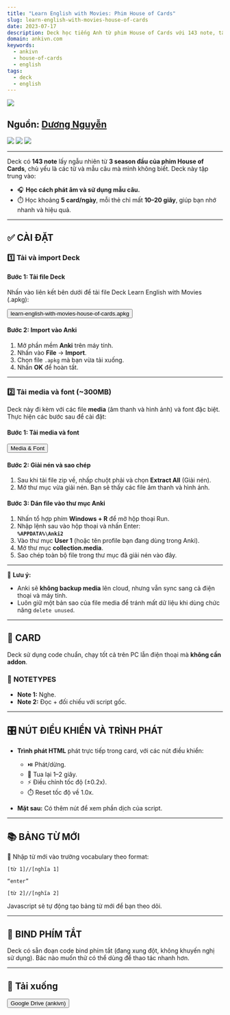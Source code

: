 ```yaml
---
title: "Learn English with Movies: Phim House of Cards"
slug: learn-english-with-movies-house-of-cards
date: 2023-07-17
description: Deck học tiếng Anh từ phim House of Cards với 143 note, tập trung vào cách phát âm và sử dụng mẫu câu.
domain: ankivn.com
keywords:
  - ankivn
  - house-of-cards
  - english
tags:
  - deck
  - english
---
```


![](../../static/images/Pasted%20image%2020250118110503.png)

<!--truncate-->

## Nguồn: [Dương Nguyễn](https://www.facebook.com/groups/ankivocabulary/posts/1440587386700914/)

![](../../static/images/Pasted%20image%2020250118110517.png)
![](../../static/images/Pasted%20image%2020250118110523.png)
![](../../static/images/Pasted%20image%2020250118110527.png)

---

Deck có **143 note** lấy ngẫu nhiên từ **3 season đầu của phim House of Cards**, chủ yếu là các từ và mẫu câu mà mình không biết. Deck này tập trung vào:

- 🎧 **Học cách phát âm và sử dụng mẫu câu.**
- ⏱️ Học khoảng **5 card/ngày**, mỗi thẻ chỉ mất **10–20 giây**, giúp bạn nhớ nhanh và hiệu quả.

---

## ✅ **CÀI ĐẶT**

### 1️⃣ Tải và import Deck

#### Bước 1: Tải file Deck

Nhấn vào liên kết bên dưới để tải file Deck Learn English with Movies (.apkg):

<div style={{display: 'flex', justifyContent: 'left', gap: '20px'}}> <a href="https://drive.google.com/file/d/10OXRH5FV6beZKY_jGlBYC9bAsiDLL5St/view?usp=drive_link"> <button class="buttonPrimary" type="button">learn-english-with-movies-house-of-cards.apkg</button> </a> </div>

#### Bước 2: Import vào Anki
1. Mở phần mềm **Anki** trên máy tính.
2. Nhấn vào **File** -> **Import**.
3. Chọn file `.apkg` mà bạn vừa tải xuống.
4. Nhấn **OK** để hoàn tất.

---

### 2️⃣ Tải media và font (~300MB)
Deck này đi kèm với các file **media** (âm thanh và hình ảnh) và font đặc biệt. Thực hiện các bước sau để cài đặt:

#### Bước 1: Tải media và font

<div style={{display: 'flex', justifyContent: 'left', gap: '20px'}}> <a href="https://drive.google.com/file/d/10Oc-xyTvg29dsx7fDeJoYfjs5zsyyVyu/view?usp=drive_link"> <button class="buttonPrimary" type="button">Media & Font</button> </a> </div>


#### Bước 2: Giải nén và sao chép

1. Sau khi tải file zip về, nhấp chuột phải và chọn **Extract All** (Giải nén).
2. Mở thư mục vừa giải nén. Bạn sẽ thấy các file âm thanh và hình ảnh.

#### Bước 3: Dán file vào thư mục Anki

1. Nhấn tổ hợp phím **Windows + R** để mở hộp thoại Run.
2. Nhập lệnh sau vào hộp thoại và nhấn Enter:  
   **`%APPDATA%\Anki2`**
3. Vào thư mục **User 1** (hoặc tên profile bạn đang dùng trong Anki).
4. Mở thư mục **collection.media**.
5. Sao chép toàn bộ file trong thư mục đã giải nén vào đây.

---

📝 **Lưu ý:**  
- Anki sẽ **không backup media** lên cloud, nhưng vẫn sync sang cả điện thoại và máy tính.  
- Luôn giữ một bản sao của file media để tránh mất dữ liệu khi dùng chức năng `delete unused`.

---

## 🧩 **CARD**

Deck sử dụng code chuẩn, chạy tốt cả trên PC lẫn điện thoại mà **không cần addon**.

### 📄 **NOTETYPES**
- **Note 1:** Nghe.
- **Note 2:** Đọc + đối chiếu với script gốc.

---

## 🎛️ **NÚT ĐIỀU KHIỂN VÀ TRÌNH PHÁT**

- **Trình phát HTML** phát trực tiếp trong card, với các nút điều khiển:  
  - ⏯️ Phát/dừng.  
  - 🔄 Tua lại 1–2 giây.  
  - ⚡ Điều chỉnh tốc độ (±0.2x).  
  - ⏱️ Reset tốc độ về 1.0x.  

- **Mặt sau:** Có thêm nút để xem phần dịch của script.

---

## 📚 **BẢNG TỪ MỚI**

📌 Nhập từ mới vào trường vocabulary theo format:

```
[từ 1]//[nghĩa 1]

“enter”

[từ 2]//[nghĩa 2]
```


Javascript sẽ tự động tạo bảng từ mới để bạn theo dõi.

---

## 🔧 **BIND PHÍM TẮT**

Deck có sẵn đoạn code bind phím tắt (đang xung đột, không khuyến nghị sử dụng). Bác nào muốn thử có thể dùng để thao tác nhanh hơn.

---

## 🔗 Tải xuống

<div style={{display: 'flex', justifyContent: 'left', gap: '20px'}}> <a href="https://drive.google.com/drive/folders/10Npjoei5Mu9u--kBGd_rkjMIgg98T971?usp=drive_link"> <button class="buttonPrimary" type="button">Google Drive (ankivn)</button> </a> </div>